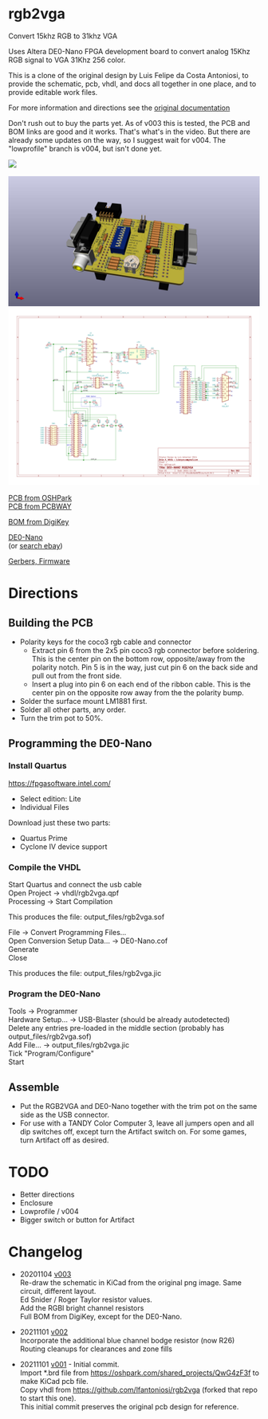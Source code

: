 # rgb2vga
Convert 15khz RGB to 31khz VGA

Uses Altera DE0-Nano FPGA development board to convert analog 15Khz RGB signal to VGA 31Khz 256 color.

This is a clone of the original design by Luis Felipe da Costa Antoniosi, to provide the schematic, pcb, vhdl, and docs all together in one place, and to provide editable work files.

For more information and directions see the [original documentation](https://sites.google.com/site/tandycocoloco/rgb2vga)

Don't rush out to buy the parts yet. As of v003 this is tested, the PCB and BOM links are good and it works. That's what's in the video. But there are already some updates on the way, so I suggest wait for v004. The "lowprofile" branch is v004, but isn't done yet.

[![](https://img.youtube.com/vi/MPYQRHWyUGA/hqdefault.jpg)](https://youtu.be/MPYQRHWyUGA)

![](PCB/rgb2vga.jpg)
![](PCB/rgb2vga.svg)

[PCB from OSHPark](https://oshpark.com/shared_projects/a1T9J3OD)  
[PCB from PCBWAY](https://www.pcbway.com/project/shareproject/de0_nano_fpga_rgb2vga.html)  

[BOM from DigiKey](https://www.digikey.com/short/7fwcd5wr)

[DE0-Nano](http://www.terasic.com.tw/cgi-bin/page/archive.pl?Language=English&No=593)  
 (or [search ebay](https://www.ebay.com/sch/i.html?_nkw=de0-nano&_sacat=0&LH_TitleDesc=0&_odkw=de0+nano&_osacat=0&_sop=15))  

[Gerbers, Firmware](../../releases/latest)

# Directions  
## Building the PCB  
- Polarity keys for the coco3 rgb cable and connector  
  - Extract pin 6 from the 2x5 pin coco3 rgb connector before soldering. This is the center pin on the bottom row, opposite/away from the polarity notch. Pin 5 is in the way, just cut pin 6 on the back side and pull out from the front side.  
  - Insert a plug into pin 6 on each end of the ribbon cable.  This is the center pin on the opposite row away from the the polarity bump.  
- Solder the surface mount LM1881 first.  
- Solder all other parts, any order.  
- Turn the trim pot to 50%.  

## Programming the DE0-Nano  
### Install Quartus  
https://fpgasoftware.intel.com/  
- Select edition: Lite  
- Individual Files

Download just these two parts:  
- Quartus Prime  
- Cyclone IV device support  

### Compile the VHDL  
Start Quartus and connect the usb cable  
Open Project -> vhdl/rgb2vga.qpf  
Processing -> Start Compilation  

This produces the file: output_files/rgb2vga.sof

File -> Convert Programming Files...  
Open Conversion Setup Data... -> DE0-Nano.cof  
Generate  
Close  

This produces the file: output_files/rgb2vga.jic

### Program the DE0-Nano  
Tools -> Programmer  
Hardware Setup... -> USB-Blaster  (should be already autodetected)  
Delete any entries pre-loaded in the middle section (probably has output_files/rgb2vga.sof)  
Add File... -> output_files/rgb2vga.jic  
Tick "Program/Configure"  
Start  

## Assemble
- Put the RGB2VGA and DE0-Nano together with the trim pot on the same side as the USB connector.  
- For use with a TANDY Color Computer 3, leave all jumpers open and all dip switches off, except turn the Artifact switch on. For some games, turn Artifact off as desired.

# TODO  
* Better directions  
* Enclosure  
* Lowprofile / v004  
* Bigger switch or button for Artifact

# Changelog
* 20201104 [v003](../../tree/v003)  
 Re-draw the schematic in KiCad from the original png image. Same circuit, different layout.  
 Ed Snider / Roger Taylor resistor values.  
 Add the RGBI bright channel resistors  
 Full BOM from DigiKey, except for the DE0-Nano.  

* 20211101 [v002](../../tree/v002)  
 Incorporate the additional blue channel bodge resistor (now R26)  
 Routing cleanups for clearances and zone fills  

* 20211101 [v001](../../tree/v001) - Initial commit.  
 Import \*.brd file from https://oshpark.com/shared_projects/QwG4zF3f to make KiCad pcb file.  
 Copy vhdl from https://github.com/lfantoniosi/rgb2vga (forked that repo to start this one).  
 This initial commit preserves the original pcb design for reference.  
